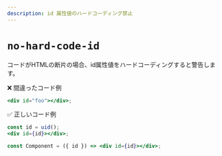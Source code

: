 ```yaml
---
description: id 属性値のハードコーディング禁止
---
```


# `no-hard-code-id`

コードがHTMLの断片の場合、id属性値をハードコーディングすると警告します。

<!-- textlint-disable ja-technical-writing/ja-no-mixed-period -->

❌ 間違ったコード例

```jsx
<div id="foo"></div>;
```

✅ 正しいコード例

```jsx
const id = uid();
<div id={id}></div>;
```

```jsx
const Component = ({ id }) => <div id={id}></div>;
```

<!-- textlint-enable ja-technical-writing/ja-no-mixed-period -->
